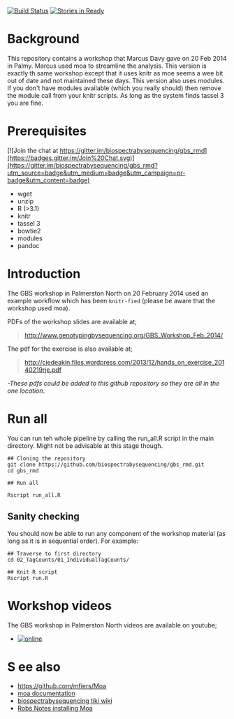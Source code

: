 [![Build Status](https://img.shields.io/travis/kiwiroy/gbs_rmd.svg?style=plastic)](https://github.com/biospectrabysequencing/gbs_rmd)
[![Stories in Ready](https://badge.waffle.io/biospectrabysequencing/gbs_rmd.png?label=ready&title=Ready)](https://waffle.io/biospectrabysequencing/gbs_rmd)


Background
=============

This repository contains a workshop that Marcus Davy gave on 20 Feb 2014 in Palmy. Marcus used moa to streamline the analysis. This version is exactly th same workshop except
that it uses knitr as moe seems a wee bit out of date and not maintained these days. This version also uses modules. If you don't have modules available (which you really should) then remove
the module call from your knitr scripts. As long as the system finds tassel 3 you are fine. 


Prerequisites
=============

[![Join the chat at https://gitter.im/biospectrabysequencing/gbs_rmd](https://badges.gitter.im/Join%20Chat.svg)](https://gitter.im/biospectrabysequencing/gbs_rmd?utm_source=badge&utm_medium=badge&utm_campaign=pr-badge&utm_content=badge)

- wget
- unzip
- R (>3.1)
- knitr
- tassel 3
- bowtie2
- modules
- pandoc


Introduction
============

The GBS workshop in Palmerston North on 20 February 2014 used an example workflow which has been `knitr-fied` (please be aware that the workshop used moa).

PDFs of the workshop slides are available at;

> http://www.genotypingbysequencing.org/GBS_Workshop_Feb_2014/

The pdf for the exercise is also available at;

> http://ciedeakin.files.wordpress.com/2013/12/hands_on_exercise_20140219rje.pdf 

*-These pdfs could be added to this github repository so they are all in the one location*.

Run all
============

You can run teh whole pipeline by calling the run_all.R script in the main directory. Might not be advisable at this stage though.

```
## Cloning the repository
git clone https://github.com/biospectrabysequencing/gbs_rmd.git
cd gbs_rmd

## Run all 

Rscript run_all.R

```

Sanity checking 
---------------
You should now be able to run any component of the workshop material (as long as it is in sequential order).
For example:

```
## Traverse to first directory
cd 02_TagCounts/01_IndividualTagCounts/

## Knit R script 
Rscript run.R

```


Workshop videos
==============

The GBS workshop in Palmerston North videos are available on youtube;

* [![online](http://img.youtube.com/vi/NGqKJ0TnL9o/0.jpg)](https://www.youtube.com/watch?v=NGqKJ0TnL9o&list=PLCLuDSotcmhL2zP1_mUIhfw8vAWX-v1yT)
 
S ee also
========

* https://github.com/mfiers/Moa
* [moa documentation](http://moa.readthedocs.org/en/latest/)
* [biospectrabysequencing tiki wiki](http://www.biospectrabysequencing.org/tiki/tiki-index.php)
* [Robs Notes installing Moa](http://www.biospectrabysequencing.org/tiki/tiki-index.php?page=Setting+Up+Moa+Coding+Environment+in+Debian)
